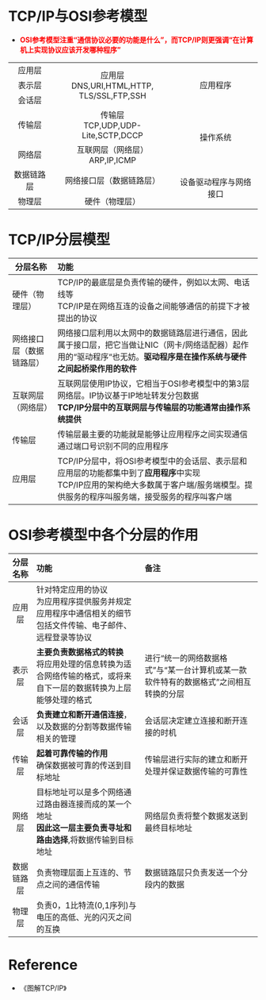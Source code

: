 
# TCP/IP与OSI参考模型

- <font color="red">**OSI参考模型注重“通信协议必要的功能是什么”，而TCP/IP则更强调“在计算机上实现协议应该开发哪种程序”**</font>

<table >
    <tr align="center">
        <td >应用层</td>
        <td rowspan="3">应用层<br/>DNS,URI,HTML,HTTP,<br/>TLS/SSL,FTP,SSH</td>
        <td rowspan="3">应用程序</td>
    </tr>
    <tr align="center">
    	<td>表示层</td>        
    </tr>
    <tr align="center">
    	<td>会话层</td>        
    </tr>
    <tr align="center">
    	<td>传输层</td>
        <td>传输层<br/>TCP,UDP,UDP-Lite,SCTP,DCCP</td>
        <td rowspan="2">操作系统</td>
    </tr>
    <tr align="center">
    	<td>网络层</td>
        <td>互联网层（网络层）<br/>ARP,IP,ICMP</td>        
    </tr>
    <tr align="center">
    	<td>数据链路层</td>
        <td>网络接口层（数据链路层）</td>
        <td rowspan="2">设备驱动程序与网络接口</td>
    </tr>
    <tr align="center">
    	<td>物理层</td>
        <td>硬件（物理层）</td>
    </tr>
</table>




# TCP/IP分层模型

| 分层名称                 | 功能                                                         |
| ------------------------ | :----------------------------------------------------------- |
| 硬件（物理层）           | TCP/IP的最底层是负责传输的硬件，例如以太网、电话线等<br/>TCP/IP是在网络互连的设备之间能够通信的前提下才被提出的协议 |
| 网络接口层（数据链路层） | 网络接口层利用以太网中的数据链路层进行通信，因此属于接口层，把它当做让NIC（网卡/网络适配器）起作用的“驱动程序“也无妨。**驱动程序是在操作系统与硬件之间起桥梁作用的软件** |
| 互联网层（网络层）       | 互联网层使用IP协议，它相当于OSI参考模型中的第3层网络层。IP协议基于IP地址转发分包数据<br/>**TCP/IP分层中的互联网层与传输层的功能通常由操作系统提供** |
| 传输层                   | 传输层最主要的功能就是能够让应用程序之间实现通信<br/>通过端口号识别不同的应用程序 |
| 应用层                   | TCP/IP分层中，将OSI参考模型中的会话层、表示层和应用层的功能都集中到了**应用程序**中实现<br/>TCP/IP应用的架构绝大多数属于客户端/服务端模型。提供服务的程序叫服务端，接受服务的程序叫客户端 |



# OSI参考模型中各个分层的作用

|  分层名称  | 功能                                                         | 备注                                                         |
| :--------: | :----------------------------------------------------------- | :----------------------------------------------------------- |
|   应用层   | 针对特定应用的协议<br/>为应用程序提供服务并规定应用程序中通信相关的细节<br/>包括文件传输、电子邮件、远程登录等协议 |                                                              |
|   表示层   | **主要负责数据格式的转换**<br/>将应用处理的信息转换为适合网络传输的格式，或将来自下一层的数据转换为上层能够处理的格式 | 进行“统一的网络数据格式”与“某一台计算机或某一款软件特有的数据格式”之间相互转换的分层 |
|   会话层   | **负责建立和断开通信连接**，以及数据的分割等数据传输相关的管理 | 会话层决定建立连接和断开连接的时机                           |
|   传输层   | **起着可靠传输的作用**<br/>确保数据被可靠的传送到目标地址    | 传输层进行实际的建立和断开处理并保证数据传输的可靠性         |
|   网络层   | 目标地址可以是多个网络通过路由器连接而成的某一个地址<br/>**因此这一层主要负责寻址和路由选择**,将数据传输到目标地址 | 网络层负责将整个数据发送到最终目标地址                       |
| 数据链路层 | 负责物理层面上互连的、节点之间的通信传输                     | 数据链路层只负责发送一个分段内的数据                         |
|   物理层   | 负责0，1比特流(0,1序列)与电压的高低、光的闪灭之间的互换      |                                                              |

# Reference
- 《图解TCP/IP》
